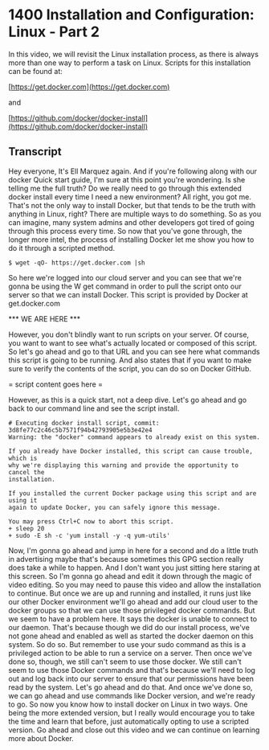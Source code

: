 # 1400 Installation and Configuration: Linux - Part 2

In this video, we will revisit the Linux installation process, as there is always more than one way to perform a task on Linux. Scripts for this installation can be found at:

[https://get.docker.com](https://get.docker.com)

and

[https://github.com/docker/docker-install](https://github.com/docker/docker-install)

## Transcript

Hey everyone, It's Ell Marquez again. And if you're following along with our docker Quick start guide, I'm sure at this point you're wondering. Is she telling me the full truth? Do we really need to go through this extended docker install every time I need a new environment? All right, you got me. That's not the only way to install Docker, but that tends to be the truth with anything in Linux, right? There are multiple ways to do something. So as you can imagine, many system admins and other developers got tired of going through this process every time. So now that you've gone through, the longer more intel, the process of installing Docker let me show you how to do it through a scripted method. 

```
$ wget -qO- https://get.docker.com |sh
```

So here we're logged into our cloud server and you can see that we're gonna be using the W get command in order to pull the script onto our server so that we can install Docker. This script is provided by Docker at get.docker.com 

*** WE ARE HERE ***

However, you don't blindly want to run scripts on your server. Of course, you want to want to see what's actually located or composed of this script. So let's go ahead and go to that URL and you can see here what commands this script is going to be running. And also states that if you want to make sure to verify the contents of the script, you can do so on Docker GitHub. 

= script content goes here =

However, as this is a quick start, not a deep dive. Let's go ahead and go back to our command line and see the script install. 

```
# Executing docker install script, commit: 3d8fe77c2c46c5b7571f94b42793905e5b3e42e4
Warning: the "docker" command appears to already exist on this system.

If you already have Docker installed, this script can cause trouble, which is
why we're displaying this warning and provide the opportunity to cancel the
installation.

If you installed the current Docker package using this script and are using it
again to update Docker, you can safely ignore this message.

You may press Ctrl+C now to abort this script.
+ sleep 20
+ sudo -E sh -c 'yum install -y -q yum-utils'
```

Now, I'm gonna go ahead and jump in here for a second and do a little truth in advertising maybe that's because sometimes this GPG section really does take a while to happen. And I don't want you just sitting here staring at this screen. So I'm gonna go ahead and edit it down through the magic of video editing. So you may need to pause this video and allow the installation to continue. But once we are up and running and installed, it runs just like our other Docker environment we'll go ahead and add our cloud user to the docker groups so that we can use those privileged docker commands. But we seem to have a problem here. It says the docker is unable to connect to our daemon. That's because though we did do our install process, we've not gone ahead and enabled as well as started the docker daemon on this system. So do so. But remember to use your sudo command as this is a privileged action to be able to run a service on a server. Then once we've done so, though, we still can't seem to use those docker. We still can't seem to use those Docker commands and that's because we'll need to log out and log back into our server to ensure that our permissions have been read by the system. Let's go ahead and do that. And once we've done so, we can go ahead and use commands like Docker version, and we're ready to go. So now you know how to install docker on Linux in two ways. One being the more extended version, but I really would encourage you to take the time and learn that before, just automatically opting to use a scripted version. Go ahead and close out this video and we can continue on learning more about Docker. 
